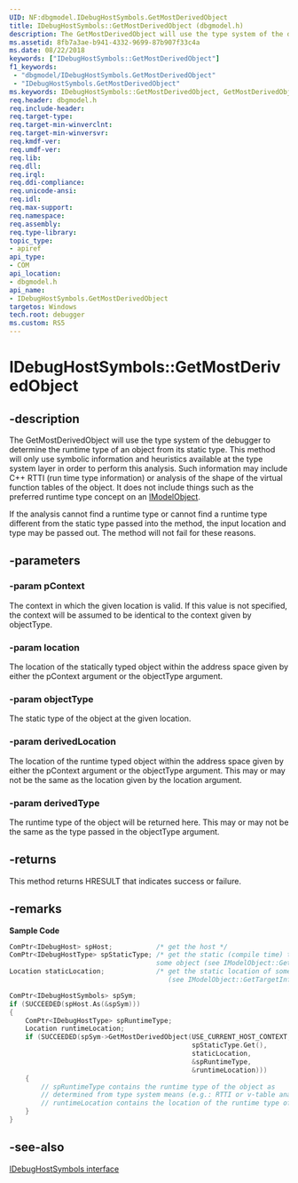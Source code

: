```yaml
---
UID: NF:dbgmodel.IDebugHostSymbols.GetMostDerivedObject
title: IDebugHostSymbols::GetMostDerivedObject (dbgmodel.h)
description: The GetMostDerivedObject will use the type system of the debugger to determine the runtime type of an object from its static type.
ms.assetid: 8fb7a3ae-b941-4332-9699-87b907f33c4a
ms.date: 08/22/2018
keywords: ["IDebugHostSymbols::GetMostDerivedObject"]
f1_keywords:
 - "dbgmodel/IDebugHostSymbols.GetMostDerivedObject"
 - "IDebugHostSymbols.GetMostDerivedObject"
ms.keywords: IDebugHostSymbols::GetMostDerivedObject, GetMostDerivedObject, IDebugHostSymbols.GetMostDerivedObject, IDebugHostSymbols::GetMostDerivedObject, IDebugHostSymbols.GetMostDerivedObject
req.header: dbgmodel.h
req.include-header:
req.target-type:
req.target-min-winverclnt:
req.target-min-winversvr:
req.kmdf-ver:
req.umdf-ver:
req.lib:
req.dll:
req.irql: 
req.ddi-compliance:
req.unicode-ansi:
req.idl:
req.max-support:
req.namespace:
req.assembly:
req.type-library: 
topic_type: 
- apiref
api_type: 
- COM
api_location: 
- dbgmodel.h
api_name: 
- IDebugHostSymbols.GetMostDerivedObject
targetos: Windows
tech.root: debugger
ms.custom: RS5
---
```


# IDebugHostSymbols::GetMostDerivedObject


## -description

The GetMostDerivedObject will use the type system of the debugger to determine the runtime type of an object from its static type. This method will only use symbolic information and heuristics available at the type system layer in order to perform this analysis. Such information may include C++ RTTI (run time type information) or analysis of the shape of the virtual function tables of the object. It does not include things such as the preferred runtime type concept on an [IModelObject](nn-dbgmodel-imodelobject.md). 

If the analysis cannot find a runtime type or cannot find a runtime type different from the static type passed into the method, the input location and type may be passed out. The method will not fail for these reasons. 


## -parameters

### -param pContext
The context in which the given location is valid. If this value is not specified, the context will be assumed to be identical to the context given by objectType.

### -param location
The location of the statically typed object within the address space given by either the pContext argument or the objectType argument.

### -param objectType
The static type of the object at the given location.

### -param derivedLocation
The location of the runtime typed object within the address space given by either the pContext argument or the objectType argument. This may or may not be the same as the location given by the location argument.
  
### -param derivedType
The runtime type of the object will be returned here. This may or may not be the same as the type passed in the objectType argument.

## -returns
This method returns HRESULT that indicates success or failure.

## -remarks

**Sample Code**

```cpp
ComPtr<IDebugHost> spHost;           /* get the host */
ComPtr<IDebugHostType> spStaticType; /* get the static (compile time) type of 
                                     some object (see IModelObject::GetTargetInfo) */
Location staticLocation;             /* get the static location of some object
                                        (see IModelObject::GetTargetInfo) */

ComPtr<IDebugHostSymbols> spSym;
if (SUCCEEDED(spHost.As(&spSym)))
{
    ComPtr<IDebugHostType> spRuntimeType;
    Location runtimeLocation;
    if (SUCCEEDED(spSym->GetMostDerivedObject(USE_CURRENT_HOST_CONTEXT,
                                              spStaticType.Get(), 
                                              staticLocation, 
                                              &spRuntimeType, 
                                              &runtimeLocation)))
    {
        // spRuntimeType contains the runtime type of the object as 
        // determined from type system means (e.g.: RTTI or v-table analysis)
        // runtimeLocation contains the location of the runtime type of the object
    }
}
```



## -see-also
[IDebugHostSymbols interface](nn-dbgmodel-idebughostsymbols.md)
